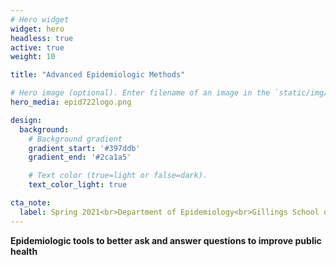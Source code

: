 ```yaml
---
# Hero widget
widget: hero
headless: true
active: true
weight: 10

title: "Advanced Epidemiologic Methods"

# Hero image (optional). Enter filename of an image in the `static/img/` folder.
hero_media: epid722logo.png

design:
  background:
    # Background gradient
    gradient_start: '#397ddb'
    gradient_end: '#2ca1a5'

    # Text color (true=light or false=dark).
    text_color_light: true

cta_note:
  label: Spring 2021<br>Department of Epidemiology<br>Gillings School of Global Public Health<br>University of North Carolina at Chapel Hill
---
```


**Epidemiologic tools to better ask and answer questions to improve public health**
